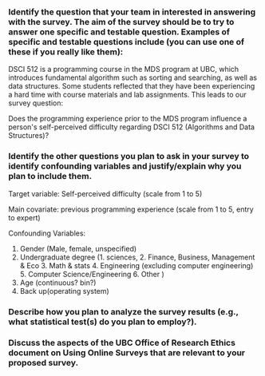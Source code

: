 ### Identify the question that your team in interested in answering with the survey. The aim of the survey should be to try to answer one specific and testable question. Examples of specific and testable questions include (you can use one of these if you really like them):

DSCI 512 is a programming course in the MDS program at UBC, which introduces fundamental algorithm such as sorting and searching, as well as data structures. Some students reflected that they have been experiencing a hard time with course materials and lab assignments. This leads to our survey question:

Does the programming experience prior to the MDS program influence a person's self-perceived difficulty regarding DSCI 512 (Algorithms and Data Structures)?

### Identify the other questions you plan to ask in your survey to identify confounding variables and justify/explain why you plan to include them.

Target variable:
Self-perceived difficulty (scale from 1 to 5)

Main covariate:
previous programming experience (scale from 1 to 5, entry to expert)

Confounding Variables:
1. Gender (Male, female, unspecified)
2. Undergraduate degree (1. sciences, 2. Finance, Business, Management & Eco 3. Math & stats 4.
  Engineering (excluding computer engineering) 5. Computer Science/Engineering 6. Other )
3. Age (continuous? bin?)
4. Back up(operating system)

### Describe how you plan to analyze the survey results (e.g., what statistical test(s) do you plan to employ?).

### Discuss the aspects of the UBC Office of Research Ethics document on Using Online Surveys that are relevant to your proposed survey.
